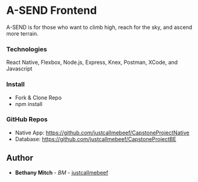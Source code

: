 # A-SEND Frontend

A-SEND is for those who want to climb high, reach for the sky, and ascend more terrain.

### Technologies 

React Native, Flexbox, Node.js, Express, Knex, Postman, XCode, and Javascript 

### Install

* Fork & Clone Repo
* npm install 

### GitHub Repos
* Native App: https://github.com/justcallmebeef/CapstoneProjectNative
* Database: https://github.com/justcallmebeef/CapstoneProjectBE

## Author

* **Bethany Mitch** - *BM* - [justcallmebeef](https://github.com/justcallmebeef)